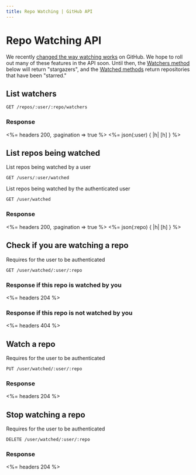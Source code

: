 ```yaml
---
title: Repo Watching | GitHub API
---
```


# Repo Watching API

We recently [changed the way watching
works](https://github.com/blog/1204-notifications-stars) on GitHub. We hope to
roll out many of these features in the API soon. Until then, the [Watchers
method](#list-watchers) below will return "stargazers", and the [Watched
methods](#list-repos-being-watched) return repositories that have been
"starred."

## List watchers

    GET /repos/:user/:repo/watchers

### Response

<%= headers 200, :pagination => true %>
<%= json(:user) { |h| [h] } %>

## List repos being watched

List repos being watched by a user

    GET /users/:user/watched

List repos being watched by the authenticated user

    GET /user/watched

### Response

<%= headers 200, :pagination => true %>
<%= json(:repo) { |h| [h] } %>

## Check if you are watching a repo

Requires for the user to be authenticated

    GET /user/watched/:user/:repo

### Response if this repo is watched by you

<%= headers 204 %>

### Response if this repo is not watched by you

<%= headers 404 %>

## Watch a repo

Requires for the user to be authenticated

    PUT /user/watched/:user/:repo

### Response

<%= headers 204 %>

## Stop watching a repo

Requires for the user to be authenticated

    DELETE /user/watched/:user/:repo

### Response

<%= headers 204 %>
